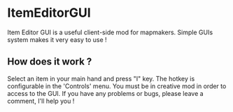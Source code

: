 # ItemEditorGUI
Item Editor GUI is a useful client-side mod for mapmakers. Simple GUIs system makes it very easy to use !

 

## How does it work ?

Select an item in your main hand and press "I" key. The hotkey is configurable in the 'Controls' menu. You must be in creative mod in order to access to the GUI.
If you have any problems or bugs, please leave a comment, I'll help you !

